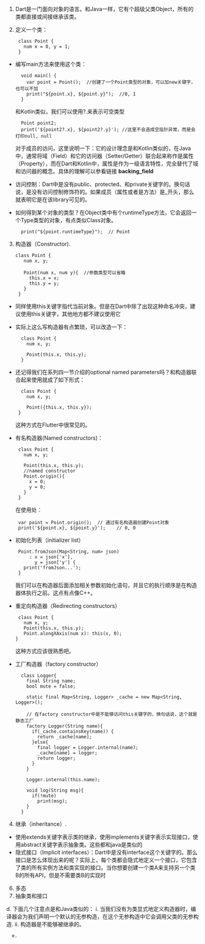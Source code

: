 1. Dart是一门面向对象的语言。和Java一样，它有个超级父类Object，所有的类都直接或间接继承该类。
2. 定义一个类：

		class Point {  
		  num x = 0, y = 1;  
		}
- 编写main方法来使用这个类：
	   
		void main() {  
		  var point = Point();  //创建了一个Point类型的对象，可以加new关键字，也可以不加
		  print("${point.x}, ${point.y}");  //0, 1
		}
	 和Kotlin类似，我们可以使用?.来表示可空类型
	
		Point point2;  
		print('${point2?.x}, ${point2?.y}'); //这里不会造成空指针异常，而是会打印null, null
	对于成员的访问，这里说明一下：它的设计理念是和Kotlin类似的，在Java中，通常将域（Field）和它的访问器（Setter/Getter）联合起来称作是属性（Property），而在Dart和Kotlin中，属性是作为一级语言特性，完全替代了域和访问器的概念。具体的理解可以参看链接 **backing_field**
	
- 访问控制：Dart中是没有public、protected、和private关键字的。换句话说，是没有访问控制修饰符的。如果成员（属性或者是方法）是_开头，那么就表明它是在该library可见的。
	
- 如何得到某个对象的类型？在Object类中有个runtimeType方法，它会返回一个Type类型的对象，有点类似Class对象。
		  
		print("${point.runtimeType}");	// Point
3. 构造器（Constructor).

	   class Point {  
		  num x, y;  
	    
		  Point(num x, num y){  //参数类型可以省略
		    this.x = x;  
		    this.y = y;  
		  }  
		}
- 同样使用this关键字指代当前对象。但是在Dart中除了出现这种命名冲突，建议使用this关键字，其他地方都不建议使用它
	
- 实际上这么写构造器有点繁琐，可以改造一下：
	
		class Point {  
		  num x, y;  
		    
		  Point(this.x, this.y);
		}
- 还记得我们在系列四一节介绍的optional named parameters吗？和构造器联合起来使用就成了如下形式：
	
		class Point {  
	      num x, y;  
	  
	      Point({this.x, this.y});  
	   }
	 这种方式在Flutter中很常见的。
	  
-  有名构造器(Named constructors)：
	
		class Point {  
		  num x, y;  
	  
		  Point(this.x, this.y);  
	      //named constructor
		  Point.origin(){  
		    x = 0;  
		    y = 0;  
		  }  
		}
	在使用处：
		
		var point = Point.origin();  // 通过有名构造器创建Point对象
		print('${point.x}, ${point.y}');	// 0, 0

 - 初始化列表（initializer list）
   
	    Point.fromJson(Map<String, num> json)  
		    : x = json['x'],  
		      y = json['y'] {  
		  print('fromJson...');  
		}
	我们可以在构造器后面添加相关参数初始化语句，并且它的执行顺序是在构造器体执行之前。这点有点像C++。
 - 重定向构造器（Redirecting constructors）
    
	    class Point {  
		  num x, y;  
		  Point(this.x, this.y);  
		  Point.alongXAxis(num x): this(x, 0);
	   }
	这种方式应该很熟悉吧。
- 工厂构造器（factory constructor）

		class Logger{  
		  final String name;  
		  bool mute = false;  
		    
		  static final Map<String, Logger> _cache = new Map<String, Logger>();  
	    
		  // 在factory constructor中是不能够访问this关键字的，换句话说，这个就是静态工厂  
		  factory Logger(String name){  
		    if(_cache.containsKey(name)) {  
		      return _cache[name];  
		    }else{  
		      final logger = Logger.internal(name);  
		      _cache[name] = logger;  
		      return logger;  
		    }  
		  }  
		    
		  Logger.internal(this.name);  
		    
		  void log(String msg){  
		    if(!mute)
		      print(msg);   
		  }  
		}
	
4. 继承（inheritance）.
- 使用extends关键字表示类的继承，使用implements关键字表示实现接口，使用abstract关键字表示抽象类。这些都和java是类似的
- 隐式接口（Implicit interfaces）：Dart中是没有interface这个关键字的。那么接口是怎么体现出来的呢？实际上，每个类都会隐式地定义一个接口，它包含了类的所有实例方法和类实现的接口。当你想要创建一个类A来支持另一个类B的所有API，但是不需要类B的实现时

6. 多态
7. 抽象类和接口






























d. 下面几个注意点是和Java类似的：
	  i.  当我们没有为类显式地定义构造器时，编译器会为我们声明一个默认的无参构造，在这个无参构造中它会调用父类的无参构造.
	  ii. 构造器是不能够被继承的。
	  
	  e. 
<!--stackedit_data:
eyJoaXN0b3J5IjpbLTM4NTU2NjM4NywxMjM5NTYxNDczLC0yMj
M3NjkzMzBdfQ==
-->